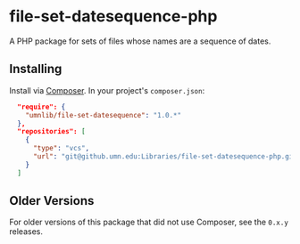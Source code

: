 # file-set-datesequence-php

A PHP package for sets of files whose names are a sequence of dates.

## Installing

Install via [Composer](http://getcomposer.org). In your project's `composer.json`:

```json
  "require": {
    "umnlib/file-set-datesequence": "1.0.*"
  },
  "repositories": [
    {
      "type": "vcs",
      "url": "git@github.umn.edu:Libraries/file-set-datesequence-php.git"
    }
  ]
```

## Older Versions

For older versions of this package that did not use Composer, see the `0.x.y` releases.

